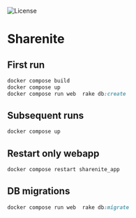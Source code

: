 ![License](https://img.shields.io/github/license/sharenite/sharenite?style=for-the-badge)

# Sharenite

## First run
```ruby
docker compose build
docker compose up
docker compose run web  rake db:create
```

## Subsequent runs
```ruby
docker compose up
```

## Restart only webapp
```ruby
docker compose restart sharenite_app
```

## DB migrations
```ruby
docker compose run web  rake db:migrate
```